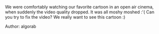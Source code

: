 We were comfortably watching our favorite cartoon in an open air cinema, when suddenly the video quality dropped. It was all moshy moshed :'( Can you try to fix the video? We really want to see this cartoon :)

Author: algorab
